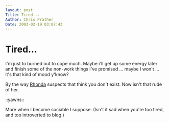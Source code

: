 ```yaml
---
layout: post
Title: Tired...  
Author: Chris Prather
Date: 2003-02-19 03:07:43
---
```


# Tired...
I'm just  to burned out to cope much. Maybe i'll get up some energy later and finish some of the non-work things I've promised ... maybe I won't ... it's that kind of mood y'know?

By the way <a href="http://www.prather.org/~rowland/">Rhonda</a> suspects that think you don't exist. Now isn't that rude of her.

::yawns::

More when I become sociable I suppose. (Isn't it sad when you're too tired, and too introverted to blog.)

